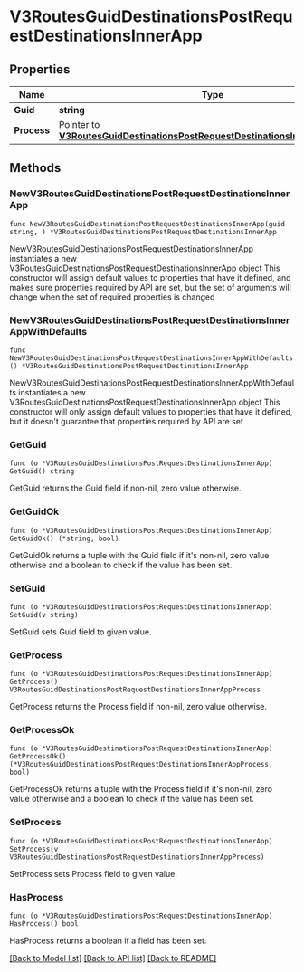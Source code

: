 # V3RoutesGuidDestinationsPostRequestDestinationsInnerApp

## Properties

Name | Type | Description | Notes
------------ | ------------- | ------------- | -------------
**Guid** | **string** |  | 
**Process** | Pointer to [**V3RoutesGuidDestinationsPostRequestDestinationsInnerAppProcess**](V3RoutesGuidDestinationsPostRequestDestinationsInnerAppProcess.md) |  | [optional] 

## Methods

### NewV3RoutesGuidDestinationsPostRequestDestinationsInnerApp

`func NewV3RoutesGuidDestinationsPostRequestDestinationsInnerApp(guid string, ) *V3RoutesGuidDestinationsPostRequestDestinationsInnerApp`

NewV3RoutesGuidDestinationsPostRequestDestinationsInnerApp instantiates a new V3RoutesGuidDestinationsPostRequestDestinationsInnerApp object
This constructor will assign default values to properties that have it defined,
and makes sure properties required by API are set, but the set of arguments
will change when the set of required properties is changed

### NewV3RoutesGuidDestinationsPostRequestDestinationsInnerAppWithDefaults

`func NewV3RoutesGuidDestinationsPostRequestDestinationsInnerAppWithDefaults() *V3RoutesGuidDestinationsPostRequestDestinationsInnerApp`

NewV3RoutesGuidDestinationsPostRequestDestinationsInnerAppWithDefaults instantiates a new V3RoutesGuidDestinationsPostRequestDestinationsInnerApp object
This constructor will only assign default values to properties that have it defined,
but it doesn't guarantee that properties required by API are set

### GetGuid

`func (o *V3RoutesGuidDestinationsPostRequestDestinationsInnerApp) GetGuid() string`

GetGuid returns the Guid field if non-nil, zero value otherwise.

### GetGuidOk

`func (o *V3RoutesGuidDestinationsPostRequestDestinationsInnerApp) GetGuidOk() (*string, bool)`

GetGuidOk returns a tuple with the Guid field if it's non-nil, zero value otherwise
and a boolean to check if the value has been set.

### SetGuid

`func (o *V3RoutesGuidDestinationsPostRequestDestinationsInnerApp) SetGuid(v string)`

SetGuid sets Guid field to given value.


### GetProcess

`func (o *V3RoutesGuidDestinationsPostRequestDestinationsInnerApp) GetProcess() V3RoutesGuidDestinationsPostRequestDestinationsInnerAppProcess`

GetProcess returns the Process field if non-nil, zero value otherwise.

### GetProcessOk

`func (o *V3RoutesGuidDestinationsPostRequestDestinationsInnerApp) GetProcessOk() (*V3RoutesGuidDestinationsPostRequestDestinationsInnerAppProcess, bool)`

GetProcessOk returns a tuple with the Process field if it's non-nil, zero value otherwise
and a boolean to check if the value has been set.

### SetProcess

`func (o *V3RoutesGuidDestinationsPostRequestDestinationsInnerApp) SetProcess(v V3RoutesGuidDestinationsPostRequestDestinationsInnerAppProcess)`

SetProcess sets Process field to given value.

### HasProcess

`func (o *V3RoutesGuidDestinationsPostRequestDestinationsInnerApp) HasProcess() bool`

HasProcess returns a boolean if a field has been set.


[[Back to Model list]](../README.md#documentation-for-models) [[Back to API list]](../README.md#documentation-for-api-endpoints) [[Back to README]](../README.md)



